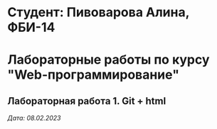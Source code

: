 # Студент: Пивоварова Алина, ФБИ-14

# Лабораторные работы по курсу "Web-программирование"

## Лабораторная работа 1. Git + html

*Дата: 08.02.2023*
